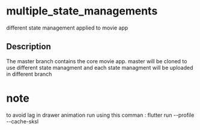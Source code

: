 
# multiple_state_managements

different state management applied to movie app

## Description

The master branch contains the core movie app. 
master will be cloned to use different state managment and each state managment will be uploaded in different branch


# note
to avoid lag in drawer animation run using this comman : flutter run --profile --cache-sksl 


